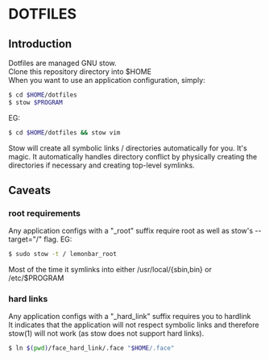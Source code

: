 # DOTFILES
## Introduction
Dotfiles are managed GNU stow.  
Clone this repository directory into $HOME  
When you want to use an application configuration, simply:  
```sh
$ cd $HOME/dotfiles
$ stow $PROGRAM
```
EG:  
```sh
$ cd $HOME/dotfiles && stow vim
```

Stow will create all symbolic links / directories automatically for you.
It's magic.
It automatically handles directory conflict by physically creating the 
directories if necessary and creating top-level symlinks.

## Caveats
### root requirements
Any application configs with a "\_root" suffix require root as well as stow's 
--target="/" flag. EG:  
```sh
$ sudo stow -t / lemonbar_root
```
Most of the time it symlinks into either /usr/local/{sbin,bin} or /etc/$PROGRAM

### hard links
Any application configs with a "\_hard_link" suffix requires you to hardlink  
It indicates that the application will not respect symbolic links and 
therefore stow(1) will not work (as stow does not support hard links).

```sh
$ ln $(pwd)/face_hard_link/.face "$HOME/.face"
```

